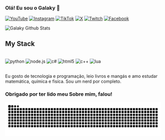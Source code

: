 ### Olá! Eu sou o Galaky 👋

[![YouTube](https://img.shields.io/badge/YouTube-FF0000?style=for-the-badge&logo=youtube&logoColor=white)](https://www.youtube.com/@ogalaky)
[![Instagram](https://img.shields.io/badge/Instagram-E4405F?style=for-the-badge&logo=instagram&logoColor=white)](https://www.instagram.com/miguel.bragion/)
[![TikTok](https://img.shields.io/badge/TikTok-000000?style=for-the-badge&logo=tiktok&logoColor=white)](https://www.tiktok.com/@ogalaky)
[![X](https://img.shields.io/badge/x-000000?style=for-the-badge&logo=X&logoColor=white)](https://x.com/ogalaky)
[![Twitch](https://img.shields.io/badge/Twitch-9146FF?style=for-the-badge&logo=twitch&logoColor=white)](https://www.twitch.tv/ogalaky)
[![Facebook](https://img.shields.io/badge/Facebook-00AFF0?style=for-the-badge&logo=Facebook&logoColor=white)](https://www.facebook.com/profile.php?id=61574065996871&locale=pt_BR%2F)

![Galaky Github Stats](https://github-readme-stats.vercel.app/api?username=ogalaky&show_icons=true&theme=dracula)

## My Stack

<div style="display: inline_block"><br/>
 <img align="center" alt="python" src="https://img.shields.io/badge/Python-3776AB?style=for-the-badge&logo=python&logoColor=white" />
 <img align="center" alt="node.js" src="https://img.shields.io/badge/Node.js-43853D?style=for-the-badge&logo=node.js&logoColor=white" />
 <img align="center" alt="c#" src="https://img.shields.io/badge/C%23-239120?style=for-the-badge&logo=c-sharp&logoColor=white" />
 <img align="center" alt="html5" src="https://img.shields.io/badge/HTML5-E34F26?style=for-the-badge&logo=html5&logoColor=white" />
 <img align="center" alt="c++" src="https://img.shields.io/badge/C%2B%2B-00599C?style=for-the-badge&logo=c%2B%2B&logoColor=white" />
 <img align="center" alt="lua" src="https://img.shields.io/badge/Lua-2C2D72?style=for-the-badge&logo=lua&logoColor=white" />
</div><br/>

Eu gosto de tecnologia e programação, leio livros e mangás e amo estudar matemática, química e fisíca. Sou um nerd por completo.
### Obrigado por ter lido meu Sobre mim, falou!

<picture align="center">
  <source media="(prefers-color-scheme: dark)" srcset="https://raw.githubusercontent.com/ogalaky/ogalaky/output/github-contribution-grid-snake-dark.svg">
  <source media="(prefers-color-scheme: light)" srcset="https://raw.githubusercontent.com/ogalaky/ogalaky/output/github-contribution-grid-snake-dark.svg">
  <img align="center" alt="github contribution grid snake animation" src="https://raw.githubusercontent.com/ogalaky/ogalaky/output/github-contribution-grid-snake.svg">
</picture>
<br/><br>
